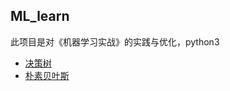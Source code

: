 ## ML_learn

此项目是对《机器学习实战》的实践与优化，python3

- [决策树](https://github.com/Jian-Yin-Shine/ML_learn/tree/master/决策树)
- [朴素贝叶斯](https://github.com/Jian-Yin-Shine/ML_learn/tree/master/朴素贝叶斯)

